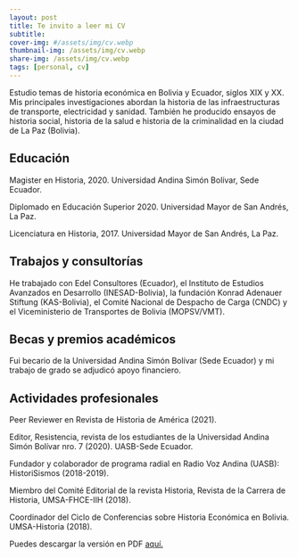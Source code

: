 ```yaml
---
layout: post
title: Te invito a leer mi CV
subtitle: 
cover-img: #/assets/img/cv.webp
thumbnail-img: /assets/img/cv.webp
share-img: /assets/img/cv.webp
tags: [personal, cv]
---
```

Estudio temas de historia económica en Bolivia y Ecuador, siglos XIX y XX. Mis principales investigaciones abordan la historia de las infraestructuras de transporte, electricidad y sanidad. También he producido ensayos de historia social, historia de la salud e historia de la criminalidad en la ciudad de La Paz (Bolivia).

## Educación
Magister en Historia, 2020. Universidad Andina Simón Bolívar, Sede Ecuador.

Diplomado en Educación Superior 2020. Universidad Mayor de San Andrés, La Paz.

Licenciatura en Historia, 2017. Universidad Mayor de San Andrés, La Paz.

## Trabajos y consultorías
He trabajado con Edel Consultores (Ecuador), el Instituto de Estudios Avanzados en Desarrollo (INESAD-Bolivia), la fundación Konrad Adenauer Stiftung (KAS-Bolivia), el Comité Nacional de Despacho de Carga (CNDC) y el Viceministerio de Transportes de Bolivia (MOPSV/VMT).

## Becas y premios académicos
Fui becario de la Universidad Andina Simón Bolívar (Sede Ecuador) y mi trabajo de grado se adjudicó apoyo financiero.

## Actividades profesionales
Peer Reviewer en Revista de Historia de América (2021).

Editor, Resistencia, revista de los estudiantes de la Universidad Andina Simón Bolívar nro. 7 (2020). UASB-Sede Ecuador.

Fundador y colaborador de programa radial en Radio Voz Andina (UASB): HistoriSismos (2018-2019).

Miembro del Comité Editorial de la revista Historia, Revista de la Carrera de Historia, UMSA-FHCE-IIH (2018).

Coordinador del Ciclo de Conferencias sobre Historia Económica en Bolivia. UMSA-Historia (2018).

Puedes descargar la versión en PDF [aquí.](/_pdf\CV_Nigel_Caspa.pdf)
